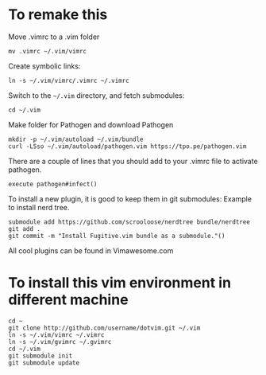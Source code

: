 # To remake this

Move .vimrc to a .vim folder

    mv .vimrc ~/.vim/vimrc

Create symbolic links:

    ln -s ~/.vim/vimrc/.vimrc ~/.vimrc

Switch to the `~/.vim` directory, and fetch submodules:

    cd ~/.vim

Make folder for Pathogen and download Pathogen
    
    mkdir -p ~/.vim/autoload ~/.vim/bundle 
    curl -LSso ~/.vim/autoload/pathogen.vim https://tpo.pe/pathogen.vim

There are a couple of lines that you should add to your .vimrc file to activate pathogen.

    execute pathogen#infect()

To install a new plugin, it is good to keep them in git submodules:
Example to install nerd tree. 

    submodule add https://github.com/scrooloose/nerdtree bundle/nerdtree
    git add .
    git commit -m "Install Fugitive.vim bundle as a submodule."()

All cool plugins can be found in Vimawesome.com


# To install this vim environment in different machine

    cd ~
    git clone http://github.com/username/dotvim.git ~/.vim
    ln -s ~/.vim/vimrc ~/.vimrc
    ln -s ~/.vim/gvimrc ~/.gvimrc
    cd ~/.vim
    git submodule init
    git submodule update
